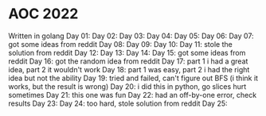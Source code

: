 # AOC 2022
Written in golang
Day 01:
Day 02:
Day 03:
Day 04:
Day 05:
Day 06:
Day 07: got some ideas from reddit
Day 08:
Day 09:
Day 10:
Day 11: stole the solution from reddit
Day 12:
Day 13:
Day 14:
Day 15: got some ideas from reddit
Day 16: got the random idea from reddit
Day 17: part 1 i had a great idea, part 2 it wouldn't work
Day 18: part 1 was easy, part 2 i had the right idea but not the ability
Day 19: tried and failed, can't figure out BFS (i think it works, but the result is wrong)
Day 20: i did this in python, go slices hurt sometimes
Day 21: this one was fun
Day 22: had an off-by-one error, check results
Day 23:
Day 24: too hard, stole solution from reddit
Day 25:
